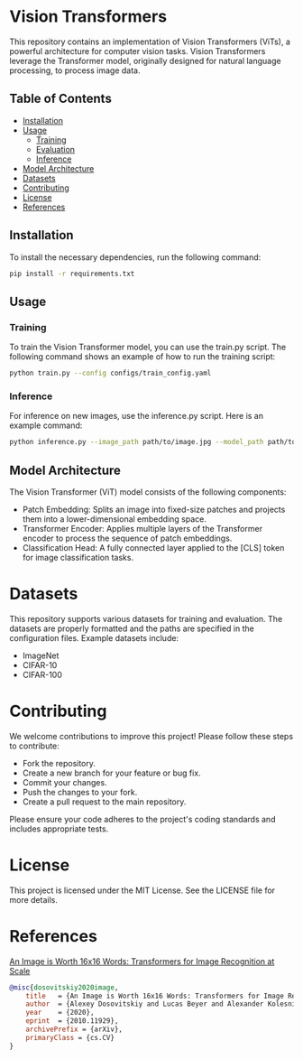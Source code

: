# Vision Transformers

This repository contains an implementation of Vision Transformers (ViTs), a powerful architecture for computer vision tasks. Vision Transformers leverage the Transformer model, originally designed for natural language processing, to process image data.

## Table of Contents

- [Installation](#installation)
- [Usage](#usage)
  - [Training](#training)
  - [Evaluation](#evaluation)
  - [Inference](#inference)
- [Model Architecture](#model-architecture)
- [Datasets](#datasets)
- [Contributing](#contributing)
- [License](#license)
- [References](#references)

## Installation

To install the necessary dependencies, run the following command:

```bash
pip install -r requirements.txt
```

## Usage

### Training
To train the Vision Transformer model, you can use the train.py script. The following command shows an example of how to run the training script:

```bash
python train.py --config configs/train_config.yaml
```

### Inference
For inference on new images, use the inference.py script. Here is an example command:

```bash
python inference.py --image_path path/to/image.jpg --model_path path/to/model.pth --config configs/inference_config.yaml
```

## Model Architecture
The Vision Transformer (ViT) model consists of the following components:

- Patch Embedding: Splits an image into fixed-size patches and projects them into a lower-dimensional embedding space.
- Transformer Encoder: Applies multiple layers of the Transformer encoder to process the sequence of patch embeddings.
- Classification Head: A fully connected layer applied to the [CLS] token for image classification tasks.

# Datasets
This repository supports various datasets for training and evaluation. The datasets are properly formatted and the paths are specified in the configuration files. Example datasets include:

- ImageNet
- CIFAR-10
- CIFAR-100

# Contributing
We welcome contributions to improve this project! Please follow these steps to contribute:

- Fork the repository.
- Create a new branch for your feature or bug fix.
- Commit your changes.
- Push the changes to your fork.
- Create a pull request to the main repository.

Please ensure your code adheres to the project's coding standards and includes appropriate tests.

# License
This project is licensed under the MIT License. See the LICENSE file for more details.

# References
[An Image is Worth 16x16 Words: Transformers for Image Recognition at Scale](https://arxiv.org/abs/2010.11929)

```bibtex
@misc{dosovitskiy2020image,
    title   = {An Image is Worth 16x16 Words: Transformers for Image Recognition at Scale},
    author  = {Alexey Dosovitskiy and Lucas Beyer and Alexander Kolesnikov and Dirk Weissenborn and Xiaohua Zhai and Thomas Unterthiner and Mostafa Dehghani and Matthias Minderer and Georg Heigold and Sylvain Gelly and Jakob Uszkoreit and Neil Houlsby},
    year    = {2020},
    eprint  = {2010.11929},
    archivePrefix = {arXiv},
    primaryClass = {cs.CV}
}
```
